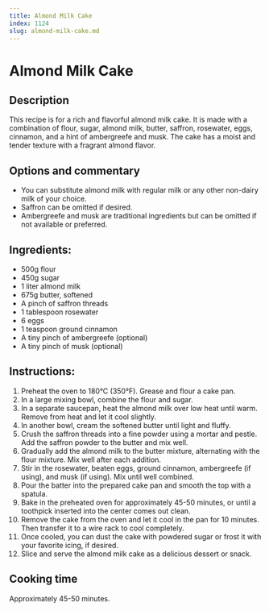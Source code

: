 ```yaml
---
title: Almond Milk Cake
index: 1124
slug: almond-milk-cake.md
---
```


# Almond Milk Cake

## Description
This recipe is for a rich and flavorful almond milk cake. It is made with a combination of flour, sugar, almond milk, butter, saffron, rosewater, eggs, cinnamon, and a hint of ambergreefe and musk. The cake has a moist and tender texture with a fragrant almond flavor.

## Options and commentary
- You can substitute almond milk with regular milk or any other non-dairy milk of your choice.
- Saffron can be omitted if desired.
- Ambergreefe and musk are traditional ingredients but can be omitted if not available or preferred.

## Ingredients:
- 500g flour
- 450g sugar
- 1 liter almond milk
- 675g butter, softened
- A pinch of saffron threads
- 1 tablespoon rosewater
- 6 eggs
- 1 teaspoon ground cinnamon
- A tiny pinch of ambergreefe (optional)
- A tiny pinch of musk (optional)

## Instructions:
1. Preheat the oven to 180°C (350°F). Grease and flour a cake pan.
2. In a large mixing bowl, combine the flour and sugar.
3. In a separate saucepan, heat the almond milk over low heat until warm. Remove from heat and let it cool slightly.
4. In another bowl, cream the softened butter until light and fluffy.
5. Crush the saffron threads into a fine powder using a mortar and pestle. Add the saffron powder to the butter and mix well.
6. Gradually add the almond milk to the butter mixture, alternating with the flour mixture. Mix well after each addition.
7. Stir in the rosewater, beaten eggs, ground cinnamon, ambergreefe (if using), and musk (if using). Mix until well combined.
8. Pour the batter into the prepared cake pan and smooth the top with a spatula.
9. Bake in the preheated oven for approximately 45-50 minutes, or until a toothpick inserted into the center comes out clean.
10. Remove the cake from the oven and let it cool in the pan for 10 minutes. Then transfer it to a wire rack to cool completely.
11. Once cooled, you can dust the cake with powdered sugar or frost it with your favorite icing, if desired.
12. Slice and serve the almond milk cake as a delicious dessert or snack.

## Cooking time
Approximately 45-50 minutes.